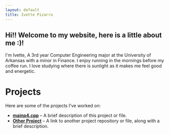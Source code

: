 ```yaml
---
layout: default
title: Ivette Pizarro
---
```


## Hi!! Welcome to my website, here is a little about me :)!
I'm Ivette, A 3rd year Computer Engineering major at the University of Arkansas with a minor in Finance. I enjoy running in the mornings before my coffee run. I love studying where there is sunlight as it makes me feel good and energetic. 

# Projects

Here are some of the projects I’ve worked on:

- **[mainp4.cpp](https://github.com/Ivette174/Ivette174.github.io/blob/main/mainp4.cpp)** – A brief description of this project or file.
- **[Other Project](https://github.com/Ivette174/YourOtherProject)** – A link to another project repository or file, along with a brief description.
